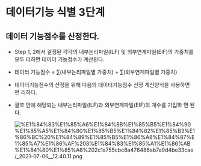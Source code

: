 # 데이터기능 식별 3단계

## 데이터 기능점수를 산정한다.

- Step 1, 2에서 결정된 각각의 내부논리파일(ILF) 및 외부연계파일(EIF)의 가중치를 모두 더하면 데이터 기능점수가 계산된다.
- 데이터 기능점수 = ∑(내부논리파일별 가중치) + ∑(외부연계파일별 가중치)
- 데이터기능점수의 산정을 위해 다음의 데이터기능점수 산정 계산양식을 사용하면 편 리하다.
- 괄호 안에 해당되는 내부논리파일(ILF)과 외부연계파일(EIF)의 개수를 기입하 면 된다.

    ![%E1%84%83%E1%85%A6%E1%84%8B%E1%85%B5%E1%84%90%E1%85%A5%E1%84%80%E1%85%B5%E1%84%82%E1%85%B3%E1%86%BC%20%E1%84%89%E1%85%B5%E1%86%A8%E1%84%87%E1%85%A7%E1%86%AF%203%E1%84%83%E1%85%A1%E1%86%AB%E1%84%80%E1%85%A8%202c1a755cbc8a476486ab7a9d4be33cae/_2021-07-06__12.40.11.png](%E1%84%83%E1%85%A6%E1%84%8B%E1%85%B5%E1%84%90%E1%85%A5%E1%84%80%E1%85%B5%E1%84%82%E1%85%B3%E1%86%BC%20%E1%84%89%E1%85%B5%E1%86%A8%E1%84%87%E1%85%A7%E1%86%AF%203%E1%84%83%E1%85%A1%E1%86%AB%E1%84%80%E1%85%A8%202c1a755cbc8a476486ab7a9d4be33cae/_2021-07-06__12.40.11.png)